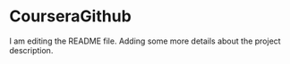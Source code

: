 # CourseraGithub
I am editing the README file. Adding some more details about the project description.
